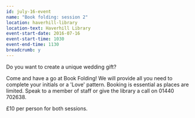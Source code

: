 ```yaml
---
id: july-16-event
name: "Book folding: session 2"
location: haverhill-library
location-text: Haverhill Library
event-start-date: 2016-07-16
event-start-time: 1030
event-end-time: 1130
breadcrumb: y
---
```

Do you want to create a unique wedding gift?

Come and have a go at Book Folding! We will provide all you need to complete your initials or a 'Love' pattern.
Booking is essential as places are limited. Speak to a member of staff or give the library a call on 01440 702638.

£10 per person for both sessions.
